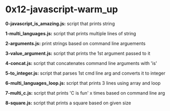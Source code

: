 # 0x12-javascript-warm_up

**0-javascript_is_amazing.js:** script that prints string

**1-multi_languages.js:** script that prints multiple lines of string

**2-arguments.js:** print strings based on command line arguements

**3-value_argument.js:** script that prints the 1st argument passed to it

**4-concat.js:** script that concatenates command line arguments with 'is'

**5-to_integer.js:** script that parses 1st cmd line arg and converts it to integer

**6-multi_languages_loop.js:** script that prints 3 lines using array and loop

**7-multi_c.js:** script that prints 'C is fun' x times based on command line arg

**8-square.js:** script that prints a square based on given size

